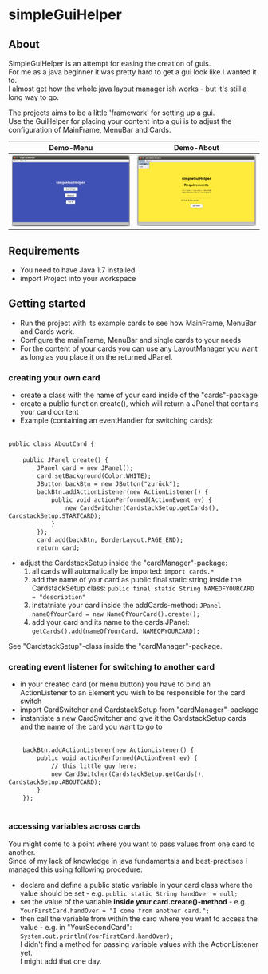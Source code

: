 # simpleGuiHelper

## About
SimpleGuiHelper is an attempt for easing the creation of guis.  
For me as a java beginner it was pretty hard to get a gui look like I wanted it to.  
I almost get how the whole java layout manager ish works - but it's still a long way to go.  

The projects aims to be a little 'framework' for setting up a gui.  
Use the GuiHelper for placing your content into a gui is to adjust the configuration of MainFrame, MenuBar and Cards.  

Demo-Menu             |  Demo-About
:-------------------------:|:-------------------------:
![](https://github.com/fpetruschke/simpleGuiHelper/blob/master/img/exampleMain.png)  |  ![](https://github.com/fpetruschke/simpleGuiHelper/blob/master/img/exampleAbout.png)


## Requirements
- You need to have Java 1.7 installed.  
- import Project into your workspace  


## Getting started

* Run the project with its example cards to see how MainFrame, MenuBar and Cards work.
* Configure the mainFrame, MenuBar and single cards to your needs
* For the content of your cards you can use any LayoutManager you want as long as you place it on the returned JPanel.

### creating your own card

* create a class with the name of your card inside of the "cards"-package  
* create a public function create(), which will return a JPanel that contains your card content  
* Example (containing an eventHandler for switching cards):  

```

public class AboutCard {

	public JPanel create() {
        JPanel card = new JPanel();
        card.setBackground(Color.WHITE);
        JButton backBtn = new JButton("zurück");
        backBtn.addActionListener(new ActionListener() {
		    public void actionPerformed(ActionEvent ev) {
		    	new CardSwitcher(CardstackSetup.getCards(), CardstackSetup.STARTCARD);
		    }
		});
        card.add(backBtn, BorderLayout.PAGE_END);
        return card;

```

* adjust the CardstackSetup inside the "cardManager"-package:
	1. all cards will automatically be imported: `import cards.*`
	1. add the name of your card as public final static string inside the CardstackSetup class: `public final static String NAMEOFYOURCARD = "description"`
	1. instatniate your card inside the addCards-method: `JPanel nameOfYourCard = new NameOfYourCard().create();`
	1. add your card and its name to the cards JPanel: `getCards().add(nameOfYourCard, NAMEOFYOURCARD);`

See "CardstackSetup"-class inside the "cardManager"-package.  

### creating event listener for switching to another card

* in your created card (or menu button) you have to bind an ActionListener to an Element you wish to be responsible for the card switch
* import CardSwitcher and CardstackSetup from "cardManager"-package
* instantiate a new CardSwitcher and give it the CardstackSetup cards and the name of the card you want to go to

```

	backBtn.addActionListener(new ActionListener() {
		public void actionPerformed(ActionEvent ev) {
			// this little guy here: 
			new CardSwitcher(CardstackSetup.getCards(), CardstackSetup.ABOUTCARD);
		}
	});


```

### accessing variables across cards

You might come to a point where you want to pass values from one card to another.  
Since of my lack of knowledge in java fundamentals and best-practises I managed this using following procedure:  
* declare and define a public static variable in your card class where the value should be set - e.g. `public static String handOver = null;`
* set the value of the variable **inside your card.create()-method** - e.g. `YourFirstCard.handOver = "I come from another card.";`
* then call the variable from within the card where you want to access the value - e.g. in "YourSecondCard": `System.out.println(YourFirstCard.handOver);`  
I didn't find a method for passing variable values with the ActionListener yet.  
I might add that one day.  



